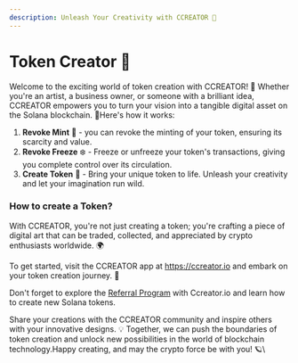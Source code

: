 ```yaml
---
description: Unleash Your Creativity with CCREATOR 🚀
---
```


# Token Creator 🚀​

Welcome to the exciting world of token creation with CCREATOR! 💎 Whether you're an artist, a business owner, or someone with a brilliant idea, CCREATOR empowers you to turn your vision into a tangible digital asset on the Solana blockchain. 🎨Here's how it works:

1. **Revoke Mint** 🔑 - you can revoke the minting of your token, ensuring its scarcity and value.
2. **Revoke Freeze** ❄️ - Freeze or unfreeze your token's transactions, giving you complete control over its circulation.
3. **Create Token** 🌟 - Bring your unique token to life. Unleash your creativity and let your imagination run wild.

### How to create a Token?



With CCREATOR, you're not just creating a token; you're crafting a piece of digital art that can be traded, collected, and appreciated by crypto enthusiasts worldwide. 🌍

To get started, visit the CCREATOR app at https://ccreator.io and embark on your token creation journey. 🚀

Don't forget to explore the [Referral Program](../help/referral-program/) with Ccreator.io and learn how to create new Solana tokens.

Share your creations with the CCREATOR community and inspire others with your innovative designs. 💡 Together, we can push the boundaries of token creation and unlock new possibilities in the world of blockchain technology.Happy creating, and may the crypto force be with you! 🪐\
